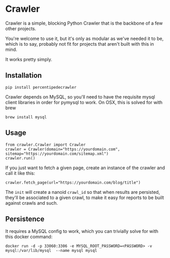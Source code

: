 # Crawler

Crawler is a simple, blocking Python Crawler that is the backbone of a few other projects.

You're welcome to use it, but it's only as modular as we've needed it to be, which is to say, probably not fit for projects that aren't built with this in mind.

It works pretty simply.

## Installation

```
pip install percentipedecrawler
```

Crawler depends on MySQL, so you'll need to have the requisite mysql client libraries in order for pymysql to work.
On OSX, this is solved for with brew

```
brew install mysql
```

## Usage

```
from crawler.Crawler import Crawler
crawler = Crawler(domain="https://yourdomain.com", sitemap="https://yourdomain.com/sitemap.xml")
crawler.run()
```

If you just want to fetch a given page, create an instance of the crawler and call it like this:

```
crawler.fetch_page(url="https://yourdomain.com/blog/title")
```

The `init` will create a nanoid `crawl_id` so that when results are persisted, they'll be associated to a given crawl, to make it easy for reports to be built against crawls and such.

## Persistence

It requires a MySQL config to work, which you can trivially solve for with this docker command:

```
docker run -d -p 33060:3306 -e MYSQL_ROOT_PASSWORD=<PASSWORD> -v mysql:/var/lib/mysql  --name mysql mysql
```
